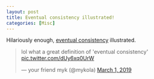 ```yaml
---
layout: post
title: Eventual consistency illustrated!
categories: [Misc]
---
```


Hilariously enough, [eventual consistency](https://en.wikipedia.org/wiki/Eventual_consistency) illustrated.

<blockquote class="twitter-tweet" data-lang="en"><p lang="en" dir="ltr">lol what a great definition of &#39;eventual consistency&#39; <a href="https://t.co/dUy6xq0UrW">pic.twitter.com/dUy6xq0UrW</a></p>&mdash; your friend myk (@mykola) <a href="https://twitter.com/mykola/status/1101337299525267457?ref_src=twsrc%5Etfw">March 1, 2019</a></blockquote>
<script async src="https://platform.twitter.com/widgets.js" charset="utf-8"></script>
